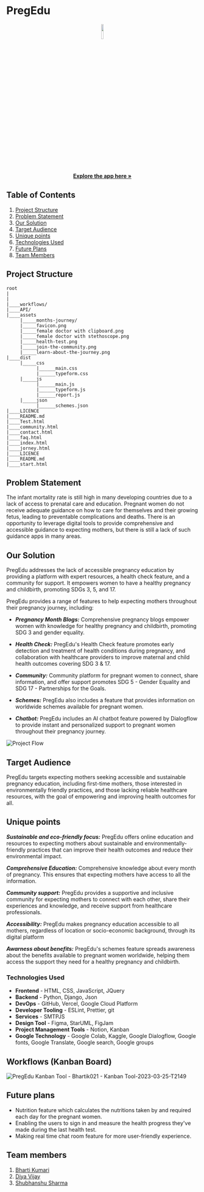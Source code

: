 # PregEdu

<p align="center">
<img src="https://user-images.githubusercontent.com/87236107/226364340-e673aa52-6950-489b-a5c3-3daec03a1f2f.png" width=10% height=10%>
    <br />
  <a href="https://preg-edu.vercel.app/"><strong>Explore the app here »</strong></a>
</p>

  ## Table of Contents
  <ol>
     <li>
      <a href="#project-structure">Project Structure</a>
    </li>
      <li>
      <a href="#problem-statement">Problem Statement</a>
    </li>
    <li>
      <a href="#our-solution">Our Solution</a>
    </li>
    <li>
      <a href="#target-audience">Target Audience</a>
    </li>
    <li><a href="#unique-points">Unique points</a></li>
    <li><a href="#technologies-used">Technologies Used</a></li>
     <li><a href="#future-plans">Future Plans</a></li>
      <li><a href="#team-members">Team Members</a></li>
  </ol>

## Project Structure
```
root
|
|
|____workflows/
|____API/
|____assets
     |_____months-journey/
     |_____favicon.png
     |_____female doctor with clipboard.png
     |_____female doctor with stethoscope.png
     |_____health-test.png
     |_____join-the-community.png
     |_____learn-about-the-journey.png
|____dist
     |_____css
           |______main.css
           |______typeform.css
     |_____js
           |______main.js
           |______typeform.js
           |______report.js
     |_____json
           |______schemes.json
|____LICENCE
|____README.md
|____Test.html
|____community.html
|____contact.html
|____faq.html
|____index.html
|____jorney.html
|____LICENCE
|____README.md
|____start.html

 ```                               


## Problem Statement

The infant mortality rate is still high in many developing countries due to a lack of access to prenatal care and education. Pregnant women do not receive adequate guidance on how to care for themselves and their growing fetus, leading to preventable complications and deaths. There is an opportunity to leverage digital tools to provide comprehensive and accessible guidance to expecting mothers, but there is still a lack of such guidance apps in many areas.

## Our Solution

PregEdu addresses the lack of accessible pregnancy education by providing a platform with expert resources, a health check feature, and a community for support. It empowers women to have a healthy pregnancy and childbirth, promoting SDGs 3, 5, and 17.

PregEdu provides a range of features to help expecting mothers throughout their pregnancy journey, including:

* ***Pregnancy Month Blogs:*** Comprehensive pregnancy blogs empower women with knowledge for healthy pregnancy and childbirth, promoting SDG 3 and gender equality.

* ***Health Check:*** PregEdu's Health Check feature promotes early detection and treatment of health conditions during pregnancy, and collaboration with healthcare providers to improve maternal and child health outcomes covering SDG 3 & 17.

* ***Community:*** Community platform for pregnant women to connect, share information, and offer support promotes SDG 5 - Gender Equality and SDG 17 - Partnerships for the Goals.

* ***Schemes:*** PregEdu also includes a feature that provides information on worldwide schemes available for pregnant women.

* ***Chatbot:*** PregEdu includes an AI chatbot feature powered by Dialogflow to provide instant and personalized support to pregnant women throughout their pregnancy journey.

![Project Flow](https://user-images.githubusercontent.com/87236107/227784182-8d35889a-e922-4660-a85e-316c01fc27bf.png)


## Target Audience
PregEdu targets expecting mothers seeking accessible and sustainable pregnancy education, including first-time mothers, those interested in environmentally friendly practices, and those lacking reliable healthcare resources, with the goal of empowering and improving health outcomes for all.

## Unique points

***Sustainable and eco-friendly focus:*** PregEdu offers online education and resources to expecting mothers about sustainable and environmentally-friendly practices that can improve their health outcomes and reduce their environmental impact.

***Comprehensive Education:*** Comprehensive knowledge about every month of pregnancy. This ensures that expecting mothers have access to all the information.

***Community support:*** PregEdu provides a supportive and inclusive community for expecting mothers to connect with each other, share their experiences and knowledge, and receive support from healthcare professionals.

***Accessibility:*** PregEdu makes pregnancy education accessible to all mothers, regardless of location or socio-economic background, through its digital platform

***Awarness about benefits:*** PregEdu's schemes feature spreads awareness about the benefits available to pregnant women worldwide, helping them access the support they need for a healthy pregnancy and childbirth.

### Technologies Used

* **Frontend** - HTML, CSS, JavaScript, JQuery
* **Backend** - Python, Django, Json
* **DevOps** - GitHub, Vercel, Google Cloud Platform
* **Developer Tooling** - ESLint, Prettier, git
* **Services** - SMTPJS
* **Design Tool** - Figma, StarUML, FigJam
* **Project Management Tools** - Notion, Kanban
* **Google Technology** - Google Colab, Kaggle, Google Dialogflow, Google fonts, Google Translate, Google search, Google groups

## Workflows (Kanban Board)
![PregEdu Kanban Tool - Bhartik021 - Kanban Tool-2023-03-25-T2149](https://user-images.githubusercontent.com/75694208/227743907-6fdfd469-f1c7-42c8-8152-7a90ede66ad8.png)


## Future plans

* Nutrition feature which calculates the nutritions taken by and required each day for the pregnant women.
* Enabling the users to sign in and measure the health progress they've made during the last health test.
* Making real time chat room feature for more user-friendly experience.

## Team members
1. [Bharti Kumari](https://github.com/bhartik021)
2. [Diya Vijay](https://github.com/DiyaVj)
3. [Shubhanshu Sharma](https://github.com/Shubhanshu156)
